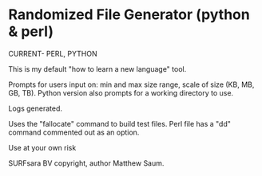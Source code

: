 # Randomized File Generator (python & perl)
CURRENT- PERL, PYTHON



This is my default "how to learn a new language" tool.

Prompts for users input on: min and max size range, scale of size (KB, MB, GB, TB). 
Python version also prompts for a working directory to use.

Logs generated.

Uses the "fallocate" command to build test files. Perl file has a "dd" command commented out as an option.

Use at your own risk

SURFsara BV copyright, author Matthew Saum.
